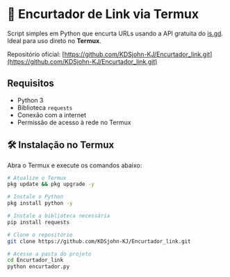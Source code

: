 # 🔗 Encurtador de Link via Termux

Script simples em Python que encurta URLs usando a API gratuita do [is.gd](https://is.gd/). Ideal para uso direto no **Termux**.

Repositório oficial: [https://github.com/KDSjohn-KJ/Encurtador_link.git](https://github.com/KDSjohn-KJ/Encurtador_link.git)


## Requisitos

- Python 3
- Biblioteca `requests`
- Conexão com a internet
- Permissão de acesso à rede no Termux


## 🛠️ Instalação no Termux

Abra o Termux e execute os comandos abaixo:

```bash
# Atualize o Termux
pkg update && pkg upgrade -y

# Instale o Python
pkg install python -y

# Instale a biblioteca necessária
pip install requests

# Clone o repositório
git clone https://github.com/KDSjohn-KJ/Encurtador_link.git

# Acesse a pasta do projeto
cd Encurtador_link
python encurtador.py
